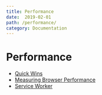 ```yaml
---
title: Performance
date:  2019-02-01
path: /performance/
category: Documentation
---
```


# Performance

- [Quick Wins](/docs/guides/performance/quick-wins)
- [Measuring Browser Performance](/measuring-browser-performance)
- [Service Worker](/docs/guides/performance/service-worker)